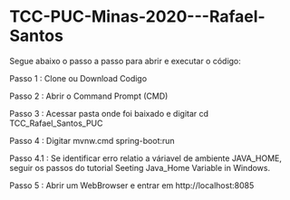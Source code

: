 # TCC-PUC-Minas-2020---Rafael-Santos

Segue abaixo o passo a passo para abrir e executar o código:

Passo 1 : Clone ou Download Codigo

Passo 2 : Abrir o Command Prompt (CMD)

Passo 3 : Acessar pasta onde foi baixado e digitar cd TCC_Rafael_Santos_PUC

Passo 4 : Digitar mvnw.cmd spring-boot:run

Passo 4.1 : Se identificar erro relatio a váriavel de ambiente JAVA_HOME, seguir os passos do tutorial Seeting Java_Home Variable in Windows.

Passo 5 : Abrir um WebBrowser e entrar em http://localhost:8085
